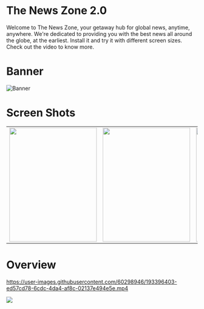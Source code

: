 # The News Zone 2.0

Welcome to The News Zone, your getaway hub for global news, anytime, anywhere. We're dedicated to providing you with the best news all around the globe, at the earliest. Install it and try it with different screen sizes. Check out the video to know more.

# Banner
![Banner](https://user-images.githubusercontent.com/60298946/172218854-b42bf656-de04-43b8-a82e-ba3678c9c327.png)

# Screen Shots
<table>
  <tr>
<td><img src = https://user-images.githubusercontent.com/60298946/172221066-5628660a-91f2-42cc-962a-a1c875dd6669.jpeg height = "300" width="230" /></td>
<td><img src = https://user-images.githubusercontent.com/60298946/172222243-2a12d3a6-13dc-4bb2-a15a-4d6ffc715a0d.jpeg height = "300" width="230" /></td>
<td><img src = https://user-images.githubusercontent.com/60298946/172223138-a37b9b72-9c2a-4558-a055-5f7bb3da025c.jpeg height = "300" width="230" /></td>
<td><img src = https://user-images.githubusercontent.com/60298946/172223321-eec017a6-8177-458b-83f7-29dddc24b007.jpeg height = "300" width="230" /></td>
<td><img src = https://user-images.githubusercontent.com/60298946/172223409-7c4fec22-32f3-4331-bee8-fd65fcb3b51f.jpeg height = "300" width="230" /></td>
  </tr>
</table>

# Overview

https://user-images.githubusercontent.com/60298946/193396403-ed57cd78-6cdc-4da4-af8c-02137e494e5e.mp4

<img src="https://bkit.co/w_633dae9f42b72.gif" />
